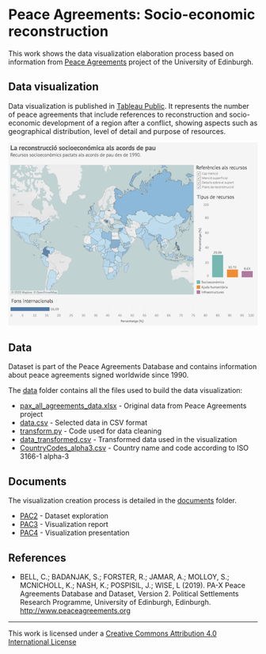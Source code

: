 #  Peace Agreements: Socio-economic reconstruction

This work shows the data visualization elaboration process based on information from 
[Peace Agreements](https://www.peaceagreements.org/) project of the University of Edinburgh.

## Data visualization

Data visualization is published in [Tableau Public](https://public.tableau.com/profile/vboix2#!/vizhome/PeaceAgreements_15779063007210/Visualitzacio). 
It represents the number of peace agreements that include references to reconstruction and socio-economic development 
of a region after a conflict, showing aspects such as geographical distribution, level of detail and purpose of resources.

[![Visualització](./documents/Visualitzacio.png)](https://public.tableau.com/profile/vboix2#!/vizhome/PeaceAgreements_15779063007210/Visualitzacio)

## Data

Dataset is part of the Peace Agreements Database and contains information about peace agreements signed worldwide since 1990.

The [data](./data) folder contains all the files used to build the data visualization:

* [pax_all_agreements_data.xlsx](./data/pax_all_agreements_data.xlsx) - Original data from Peace Agreements project
* [data.csv](./data/data.csv) - Selected data in CSV format
* [transform.py](./data/transform.py) - Code used for data cleaning
* [data_transformed.csv](./data/data_transformed.csv) - Transformed data used in the visualization
* [CountryCodes_alpha3.csv](./data/CountryCodes_alpha3.csv) - Country name and code according to ISO 3166-1 alpha-3

## Documents

The visualization creation process is detailed in the [documents](./documents) folder.

* [PAC2](./documents/PAC2_VictorBoix.pdf) - Dataset exploration
* [PAC3](./documents/PAC3_VictorBoix.pdf) - Visualization report
* [PAC4](./documents/PAC4_VictorBoix.pdf) - Visualization presentation


## References

* BELL, C.; BADANJAK, S.; FORSTER, R.; JAMAR, A.; MOLLOY, S.; MCNICHOLL, K.; NASH, K.; POSPISIL, J.; WISE, L (2019). 
PA-X Peace Agreements Database and Dataset, Version 2. Political Settlements Research Programme, 
University of Edinburgh, Edinburgh. http://www.peaceagreements.org

----

This work is licensed under a [Creative Commons Attribution 4.0 International License](https://creativecommons.org/licenses/by/4.0/)